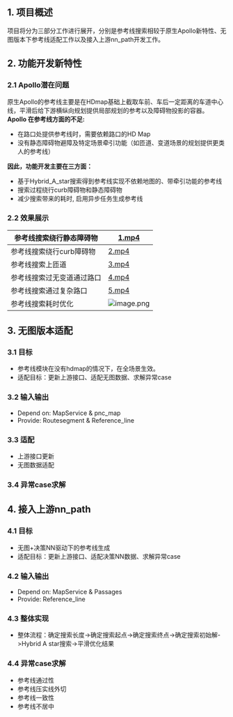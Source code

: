 ## 1. 项目概述
项目将分为三部分工作进行展开，分别是参考线搜索相较于原生Apollo新特性、无图版本下参考线适配工作以及接入上游nn_path开发工作。
## 2. 功能开发新特性
### 2.1 Apollo潜在问题
原生Apollo的参考线主要是在HDmap基础上截取车前、车后一定距离的车道中心线，平滑后给下游横纵向规划提供局部规划的参考以及障碍物投影的容器。
**Apollo 在参考线方面的不足:**

- 在路口处提供参考线时，需要依赖路口的HD Map
- 没有静态障碍物避障及特定场景牵引功能（如匝道、变道场景的规划提供更类人的参考线）

**因此，功能开发主要在三方面：**

- 基于Hybrid_A_star搜索得到参考线实现不依赖地图的、带牵引功能的参考线
- 搜索过程绕行curb障碍物和静态障碍物
- 减少搜索带来的耗时, 启用异步任务生成参考线
### 2.2 效果展示
| 参考线搜索绕行静态障碍物 | [1.mp4](./case/1.mp4) |
| --- | --- |
| 参考线搜索绕行curb障碍物 | [2.mp4](./case/2.mp4) |
| 参考线搜索上匝道 | [3.mp4](./case/3.mp4) |
| 参考线搜索过无变道通过路口 | [4.mp4](./case/4.mp4)  |
| 参考线搜索通过复杂路口 | [5.mp4](./case/5.mp4) |
| 参考线搜索耗时优化 | ![image.png](https://cdn.nlark.com/yuque/0/2024/png/27299753/1724171595005-b93d9f12-94d7-4180-9dfd-d99d0c40b526.png#averageHue=%23fdfdfb&clientId=u6aebbfc4-5106-4&from=paste&height=155&id=u0792bcc4&originHeight=170&originWidth=505&originalType=binary&ratio=1.100000023841858&rotation=0&showTitle=false&size=33993&status=done&style=none&taskId=u582da744-1fcf-4339-a1ed-9ce074e323c&title=&width=459.09089914038185) |

## 3. 无图版本适配
### 3.1 目标

- 参考线模块在没有hdmap的情况下，在全场景生效。
- 适配目标：更新上游接口、适配无图数据、求解异常case
### 3.2 输入输出

- Depend on: MapService & pnc_map
- Provide: Routesegment & Reference_line
### 3.3 适配

- 上游接口更新
- 无图数据适配
### 3.4 异常case求解

## 4. 接入上游nn_path
### 4.1 目标

- 无图+决策NN驱动下的参考线生成
- 适配目标：更新上游接口、适配决策NN数据、求解异常case
### 4.2 输入输出

- Depend on: MapService & Passages
- Provide: Reference_line
### 4.3 整体实现 

- 整体流程：确定搜索长度->确定搜索起点->确定搜索终点->确定搜索初始解->Hybrid A star搜索->平滑优化结果
### 4.4 异常case求解

- 参考线通过性
- 参考线压实线外切
- 参考线一致性
- 参考线不居中

